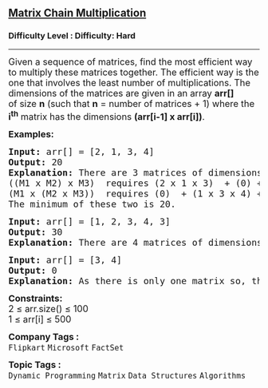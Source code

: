 <h2><a href="https://www.geeksforgeeks.org/problems/matrix-chain-multiplication0303/1?itm_source=geeksforgeeks&itm_medium=article&itm_campaign=practice_card">Matrix Chain Multiplication</a></h2><h3>Difficulty Level : Difficulty: Hard</h3><hr><div class="problems_problem_content__Xm_eO"><p><span style="font-size: 18px;">Given a sequence of matrices, find the most efficient way to multiply these matrices together. The efficient way is the one that involves the least number of multiplications. </span><span style="font-size: 18px;">The dimensions of the matrices are given in an array <strong>arr[]</strong> of&nbsp;size <strong>n</strong> (such that <strong>n</strong> = number of matrices + 1) where the <strong>i<sup>th</sup></strong> matrix has the dimensions&nbsp;<strong>(arr[i-1]&nbsp;x arr[i])</strong>.</span></p>
<p><strong><span style="font-size: 18px;">Examples:</span></strong></p>
<pre><span style="font-size: 18px;"><strong>Input: </strong>arr[] = [2, 1, 3, 4]
<strong>Output:</strong> 20
<strong>Explanation:</strong> There are 3 matrices of dimensions 2×1, 1×3, and 3×4, Let the input 3 matrices be M1, M2, and M3. There are two ways to multiply ((M1 x M2) x M3) and (M1 x (M2 x M3)), Please note that the result of M1 x M2 is a 2 x 3 matrix and result of (M2 x M3) is a 1 x 4 matrix.
((M1 x M2) x M3)  requires (2 x 1 x 3)  + (0) +  (2 x 3 x 4) = 30 
(M1 x (M2 x M3))  requires (0)  + (1 x 3 x 4) +  (2 x 1 x 4) = 20 
The minimum of these two is 20.</span></pre>
<pre><span style="font-size: 18px;"><strong>Input:</strong> arr[] = [1, 2, 3, 4, 3]
<strong>Output:</strong> 30
<strong>Explanation:</strong> There are 4 matrices of dimensions 1×2, 2×3, 3×4, 4×3. Let the input 4 matrices be M1, M2, M3 and M4. The minimum number of multiplications are obtained by ((M1M2)M3)M4. The minimum number is 1*2*3 + 1*3*4 + 1*4*3 = 30.</span></pre>
<pre><span style="font-size: 18px;"><strong>Input:</strong> arr[] = [3, 4]
<strong>Output:</strong> 0<br><strong>Explanation:</strong> As there is only one matrix so, there is no cost of multiplication.</span></pre>
<p><span style="font-size: 18px;"><strong>Constraints:</strong>&nbsp;<br>2 ≤ arr.size() ≤ 100<br>1 ≤ arr[i] ≤ 500</span></p></div><p><span style=font-size:18px><strong>Company Tags : </strong><br><code>Flipkart</code>&nbsp;<code>Microsoft</code>&nbsp;<code>FactSet</code>&nbsp;<br><p><span style=font-size:18px><strong>Topic Tags : </strong><br><code>Dynamic Programming</code>&nbsp;<code>Matrix</code>&nbsp;<code>Data Structures</code>&nbsp;<code>Algorithms</code>&nbsp;